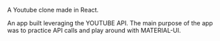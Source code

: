 A Youtube clone made in React.

An app built leveraging the YOUTUBE API. The main purpose of the app was to practice API calls and play around with MATERIAL-UI.
